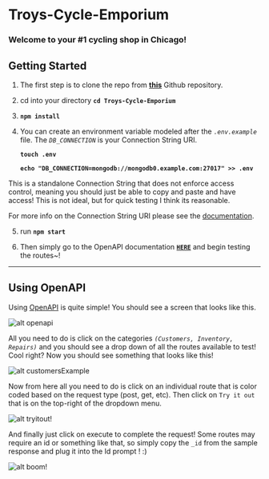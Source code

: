 # Troys-Cycle-Emporium

### Welcome to your #1 cycling shop in Chicago!

## **Getting Started**

1. The first step is to clone the repo from **[this](https://github.com/TroyD9241/Troys-Cycle-Emporium)** Github repository.

2. cd into your directory **`cd Troys-Cycle-Emporium`**

3. **`npm install`**

4. You can create an environment variable modeled after the *`.env.example`* file. The *`DB_CONNECTION`* is your Connection String URI.

   **`touch .env`**

   **`echo "DB_CONNECTION=mongodb://mongodb0.example.com:27017" >> .env`**

This is a standalone Connection String that does not enforce access control, meaning you should just be able to copy and paste and have access! This is not ideal, but for quick testing I think its reasonable.

For more info on the Connection String URI please see the [documentation](https://docs.mongodb.com/manual/reference/connection-string/).

5. run **`npm start`**

6. Then simply go to the OpenAPI documentation [**`HERE`**](http://localhost:3000/api-docs/) and begin testing the routes~!

-----

## Using OpenAPI

Using [OpenAPI](http://localhost:3000/api-docs/) is quite simple! You should see a screen that looks like this.

![alt openapi](https://i.ibb.co/VTwk5qN/openapi.png)

All you need to do is click on the categories *`(Customers, Inventory, Repairs)`* and you should see a drop down of all the routes available to test! Cool right? Now you should see something that looks like this!

![alt customersExample](https://i.ibb.co/LpVwPzs/customers.png)

Now from here all you need to do is click on an individual route that is color coded based on the request type (post, get, etc). Then click on `Try it out` that is on the top-right of the dropdown menu.

![alt tryitout!](https://i.ibb.co/bRwB6k7/tryitout.png)

And finally just click on execute to complete the request! Some routes may require an id or something like that, so simply copy the `_id` from the sample response and plug it into the Id prompt ! :)

![alt boom!](https://i.ibb.co/m9Jk8bd/boom.png)

